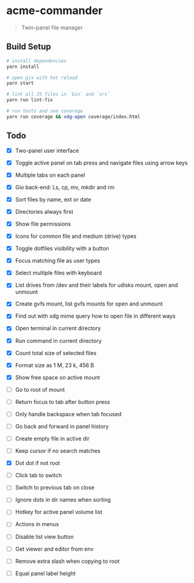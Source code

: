 # acme-commander

> Twin-panel file manager

## Build Setup

``` bash
# install dependencies
yarn install

# open gjs with hot reload
yarn start

# lint all JS files in `bin` and `src`
yarn run lint-fix

# run tests and see coverage
yarn run coverage && xdg-open coverage/index.html
```

## Todo

- [x] Two-panel user interface

- [x] Toggle active panel on tab press and navigate files using arrow keys

- [x] Multiple tabs on each panel

- [x] Gio back-end: Ls, cp, mv, mkdir and rm

- [x] Sort files by name, ext or date

- [x] Directories always first

- [x] Show file permissions

- [x] Icons for common file and medium (drive) types

- [x] Toggle dotfiles visibility with a button

- [x] Focus matching file as user types

- [x] Select multiple files with keyboard

- [x] List drives from /dev and their labels for udisks mount, open and unmount

- [x] Create gvfs mount, list gvfs mounts for open and unmount

- [x] Find out with xdg mime query how to open file in different ways

- [x] Open terminal in current directory

- [x] Run command in current directory

- [x] Count total size of selected files

- [x] Format size as 1 M, 23 k, 456 B

- [x] Show free space on active mount

- [ ] Go to root of mount

- [ ] Return focus to tab after button press

- [ ] Only handle backspace when tab focused

- [ ] Go back and forward in panel history

- [ ] Create empty file in active dir

- [ ] Keep cursor if no search matches

- [x] Dot dot if not root

- [ ] Click tab to switch

- [ ] Switch to previous tab on close

- [ ] Ignore dots in dir names when sorting

- [ ] Hotkey for active panel volume list

- [ ] Actions in menus

- [ ] Disable list view button

- [ ] Get viewer and editor from env

- [ ] Remove extra slash when copying to root

- [ ] Equal panel label height
